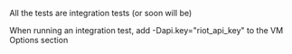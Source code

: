 All the tests are integration tests (or soon will be)

When running an integration test, add -Dapi.key="riot_api_key" to the VM Options section